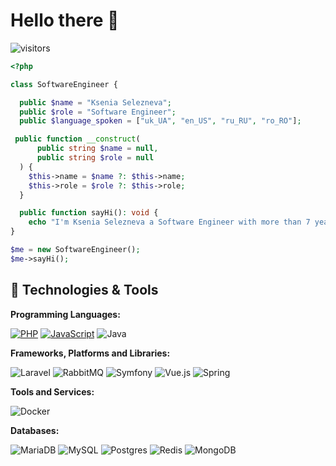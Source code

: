 # Hello there 👋

![visitors](https://visitor-badge.laobi.icu/badge?page_id=zhenye-na.zhenye-na)

```PHP
<?php

class SoftwareEngineer {

  public $name = "Ksenia Selezneva";
  public $role = "Software Engineer";
  public $language_spoken = ["uk_UA", "en_US", "ru_RU", "ro_RO"];

 public function __construct(
      public string $name = null,
      public string $role = null
  ) {
    $this->name = $name ?: $this->name;
    $this->role = $role ?: $this->role;
  }

  public function sayHi(): void {
    echo "I'm Ksenia Selezneva a Software Engineer with more than 7 years of experience.\n";
}

$me = new SoftwareEngineer();
$me->sayHi();
```

## 🔧 Technologies & Tools

**Programming Languages:**

[![PHP](https://img.shields.io/badge/PHP-8.3-brightgreen.svg?logo=php&logoColor=white)](https://www.php.net/)
[![JavaScript](https://img.shields.io/badge/JavaScript-ES6-blue.svg?style=flat&logo=javascript&logoColor=white)](https://developer.mozilla.org/en-US/docs/Web/JavaScript)
![Java](https://img.shields.io/badge/Code-Java-informational?style=flat&logo=java&logoColor=white&color=6aa6f8)

**Frameworks, Platforms and Libraries:**

![Laravel](https://img.shields.io/badge/laravel-%23FF2D20.svg?style=for-the-badge&logo=laravel&logoColor=white)
![RabbitMQ](https://img.shields.io/badge/Rabbitmq-FF6600?style=for-the-badge&logo=rabbitmq&logoColor=white)
![Symfony](https://img.shields.io/badge/symfony-%23000000.svg?style=for-the-badge&logo=symfony&logoColor=white)
![Vue.js](https://img.shields.io/badge/vuejs-%2335495e.svg?style=for-the-badge&logo=vuedotjs&logoColor=%234FC08D)
![Spring](https://img.shields.io/badge/spring-%236DB33F.svg?style=for-the-badge&logo=spring&logoColor=white)

**Tools and Services:**

![Docker](https://img.shields.io/badge/Tools-Docker-informational?style=flat&logo=docker&logoColor=white&color=6aa6f8)

**Databases:**

![MariaDB](https://img.shields.io/badge/MariaDB-003545?style=for-the-badge&logo=mariadb&logoColor=white)
![MySQL](https://img.shields.io/badge/mysql-4479A1.svg?style=for-the-badge&logo=mysql&logoColor=white)
![Postgres](https://img.shields.io/badge/postgres-%23316192.svg?style=for-the-badge&logo=postgresql&logoColor=white)
![Redis](https://img.shields.io/badge/redis-%23DD0031.svg?style=for-the-badge&logo=redis&logoColor=white)
![MongoDB](https://img.shields.io/badge/MongoDB-%234ea94b.svg?style=for-the-badge&logo=mongodb&logoColor=white)
